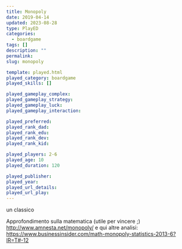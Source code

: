 ```yaml
---
title: Monopoly
date: 2019-04-14
updated: 2023-08-28
type: PlayED
categories:
  - boardgame
tags: []
description: ""
permalink: 
slug: monopoly

template: played.html
played_category: boardgame
played_skills: []

played_gameplay_complex:
played_gameplay_strategy: 
played_gameplay_luck: 
played_gameplay_interaction: 

played_preferred: 
played_rank_dad: 
played_rank_edu: 
played_rank_dev: 
played_rank_kid: 

played_players: 2-6
played_age: 10
played_duration: 120

played_publisher: 
played_year: 
played_url_details: 
played_url_play: 
---
```


un classico


Approfondimento sulla matematica (utile per vincere ;) http://www.amnesta.net/monopoly/
e qui altre analisi: https://www.businessinsider.com/math-monopoly-statistics-2013-6?IR=T#-12
